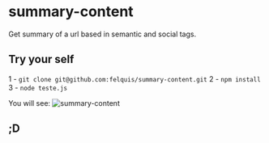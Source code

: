# summary-content

Get summary of a url based in semantic and social tags.

## Try your self

1 - `git clone git@github.com:felquis/summary-content.git`
2 - `npm install`
3 - `node teste.js`

You will see:
![summary-content](https://f.cloud.github.com/assets/736728/442248/f939209e-b141-11e2-8cdf-1a89eb8bc465.png)

## ;D